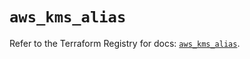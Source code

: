 # `aws_kms_alias`

Refer to the Terraform Registry for docs: [`aws_kms_alias`](https://registry.terraform.io/providers/hashicorp/aws/6.11.0/docs/resources/kms_alias).
